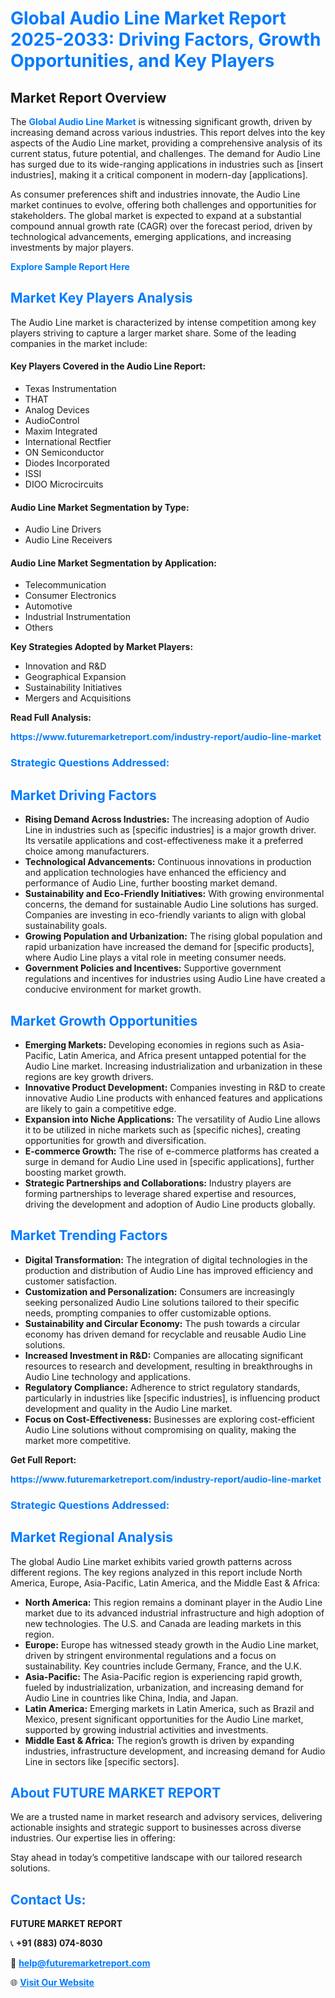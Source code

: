 <h1 style="color: #007BFF;">Global Audio Line Market Report 2025-2033: Driving Factors, Growth Opportunities, and Key Players</h1>

<section id="overview">
<h2>Market Report Overview</h2>
<p>The <a href="https://www.futuremarketreport.com/industry-report/audio-line-market" style="color: #007BFF; text-decoration: none;"><strong>Global Audio Line Market</strong></a> is witnessing significant growth, driven by increasing demand across various industries. This report delves into the key aspects of the Audio Line market, providing a comprehensive analysis of its current status, future potential, and challenges. The demand for Audio Line has surged due to its wide-ranging applications in industries such as [insert industries], making it a critical component in modern-day [applications].</p>
<p>As consumer preferences shift and industries innovate, the Audio Line market continues to evolve, offering both challenges and opportunities for stakeholders. The global market is expected to expand at a substantial compound annual growth rate (CAGR) over the forecast period, driven by technological advancements, emerging applications, and increasing investments by major players.</p>
</section>

<section id="overview">
<p><a href="https://www.futuremarketreport.com/request-sample/reportId=82455" style="color: #007BFF; text-decoration: none;"><strong>Explore Sample Report Here</strong></a></p>
</section>

<section id="key-players">
<h2 style="color: #007BFF;">Market Key Players Analysis</h2>
<p>The Audio Line market is characterized by intense competition among key players striving to capture a larger market share. Some of the leading companies in the market include:</p>
<h4>Key Players Covered in the Audio Line Report:</h4>
<ul><li>Texas Instrumentation</li><li>THAT</li><li>Analog Devices</li><li>AudioControl</li><li>Maxim Integrated</li><li>International Rectfier</li><li>ON Semiconductor</li><li>Diodes Incorporated</li><li>ISSI</li><li>DIOO Microcircuits</li></ul>
<h4>Audio Line Market Segmentation by Type:</h4>
<ul><li>Audio Line Drivers</li><li>Audio Line Receivers</li></ul>

<h4>Audio Line Market Segmentation by Application:</h4>
<ul><li>Telecommunication</li><li>Consumer Electronics</li><li>Automotive</li><li>Industrial Instrumentation</li><li>Others</li></ul>
<p><strong>Key Strategies Adopted by Market Players:</strong></p>
<ul>
<li>Innovation and R&D</li>
<li>Geographical Expansion</li>
<li>Sustainability Initiatives</li>
<li>Mergers and Acquisitions</li>
</ul>
</section>

<section>
<p><strong>Read Full Analysis: </strong></p><a href="https://www.futuremarketreport.com/industry-report/audio-line-market" style="color: #007BFF; text-decoration: none;"><strong>https://www.futuremarketreport.com/industry-report/audio-line-market</strong></a>
<h3 style="color: #007BFF;">Strategic Questions Addressed:</h3>
</section>

<section id="driving-factors">
<h2 style="color: #007BFF;">Market Driving Factors</h2>
<ul>
<li><strong>Rising Demand Across Industries:</strong> The increasing adoption of Audio Line in industries such as [specific industries] is a major growth driver. Its versatile applications and cost-effectiveness make it a preferred choice among manufacturers.</li>
<li><strong>Technological Advancements:</strong> Continuous innovations in production and application technologies have enhanced the efficiency and performance of Audio Line, further boosting market demand.</li>
<li><strong>Sustainability and Eco-Friendly Initiatives:</strong> With growing environmental concerns, the demand for sustainable Audio Line solutions has surged. Companies are investing in eco-friendly variants to align with global sustainability goals.</li>
<li><strong>Growing Population and Urbanization:</strong> The rising global population and rapid urbanization have increased the demand for [specific products], where Audio Line plays a vital role in meeting consumer needs.</li>
<li><strong>Government Policies and Incentives:</strong> Supportive government regulations and incentives for industries using Audio Line have created a conducive environment for market growth.</li>
</ul>
</section>

<section id="growth-opportunities">
<h2 style="color: #007BFF;">Market Growth Opportunities</h2>
<ul>
<li><strong>Emerging Markets:</strong> Developing economies in regions such as Asia-Pacific, Latin America, and Africa present untapped potential for the Audio Line market. Increasing industrialization and urbanization in these regions are key growth drivers.</li>
<li><strong>Innovative Product Development:</strong> Companies investing in R&D to create innovative Audio Line products with enhanced features and applications are likely to gain a competitive edge.</li>
<li><strong>Expansion into Niche Applications:</strong> The versatility of Audio Line allows it to be utilized in niche markets such as [specific niches], creating opportunities for growth and diversification.</li>
<li><strong>E-commerce Growth:</strong> The rise of e-commerce platforms has created a surge in demand for Audio Line used in [specific applications], further boosting market growth.</li>
<li><strong>Strategic Partnerships and Collaborations:</strong> Industry players are forming partnerships to leverage shared expertise and resources, driving the development and adoption of Audio Line products globally.</li>
</ul>
</section>

<section id="trending-factors">
<h2 style="color: #007BFF;">Market Trending Factors</h2>
<ul>
<li><strong>Digital Transformation:</strong> The integration of digital technologies in the production and distribution of Audio Line has improved efficiency and customer satisfaction.</li>
<li><strong>Customization and Personalization:</strong> Consumers are increasingly seeking personalized Audio Line solutions tailored to their specific needs, prompting companies to offer customizable options.</li>
<li><strong>Sustainability and Circular Economy:</strong> The push towards a circular economy has driven demand for recyclable and reusable Audio Line solutions.</li>
<li><strong>Increased Investment in R&D:</strong> Companies are allocating significant resources to research and development, resulting in breakthroughs in Audio Line technology and applications.</li>
<li><strong>Regulatory Compliance:</strong> Adherence to strict regulatory standards, particularly in industries like [specific industries], is influencing product development and quality in the Audio Line market.</li>
<li><strong>Focus on Cost-Effectiveness:</strong> Businesses are exploring cost-efficient Audio Line solutions without compromising on quality, making the market more competitive.</li>
</ul>
</section>

<section>
<p><strong>Get Full Report: </strong></p><a href="https://www.futuremarketreport.com/industry-report/audio-line-market" style="color: #007BFF; text-decoration: none;"><strong>https://www.futuremarketreport.com/industry-report/audio-line-market</strong></a>
<h3 style="color: #007BFF;">Strategic Questions Addressed:</h3>
</section>


<section id="regional-analysis">
<h2 style="color: #007BFF;">Market Regional Analysis</h2>
<p>The global Audio Line market exhibits varied growth patterns across different regions. The key regions analyzed in this report include North America, Europe, Asia-Pacific, Latin America, and the Middle East & Africa:</p>
<ul>
<li><strong>North America:</strong> This region remains a dominant player in the Audio Line market due to its advanced industrial infrastructure and high adoption of new technologies. The U.S. and Canada are leading markets in this region.</li>
<li><strong>Europe:</strong> Europe has witnessed steady growth in the Audio Line market, driven by stringent environmental regulations and a focus on sustainability. Key countries include Germany, France, and the U.K.</li>
<li><strong>Asia-Pacific:</strong> The Asia-Pacific region is experiencing rapid growth, fueled by industrialization, urbanization, and increasing demand for Audio Line in countries like China, India, and Japan.</li>
<li><strong>Latin America:</strong> Emerging markets in Latin America, such as Brazil and Mexico, present significant opportunities for the Audio Line market, supported by growing industrial activities and investments.</li>
<li><strong>Middle East & Africa:</strong> The region’s growth is driven by expanding industries, infrastructure development, and increasing demand for Audio Line in sectors like [specific sectors].</li>
</ul>
</section>

<footer>
<h2 style="color: #007BFF;">About FUTURE MARKET REPORT</h2>
<p>We are a trusted name in market research and advisory services, delivering actionable insights and strategic support to businesses across diverse industries. Our expertise lies in offering:</p>

<p>Stay ahead in today’s competitive landscape with our tailored research solutions.</p>

<h2 style="color: #007BFF;">Contact Us:</h2>
<p><strong>FUTURE MARKET REPORT</strong></p>
<p>📞 <strong>+91 (883) 074-8030</strong></p>
<p>📧 <strong><a href="mailto:help@futuremarketreport.com" style="color: #007BFF;">help@futuremarketreport.com</a></strong></p>
<p>🌐 <strong><a href="https://www.futuremarketreport.com/" style="color: #007BFF;">Visit Our Website</a></strong></p>
</footer>